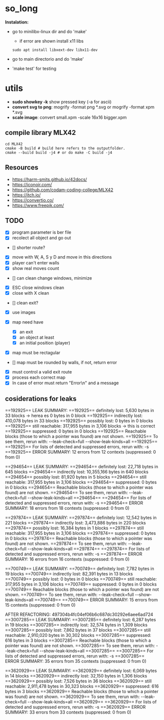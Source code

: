 # so_long

**Instalation:**

- go to minilibx-linux dir and do 'make'
	- if error are shown install x11 libs
	```shell
	sudo apt install libxext-dev libx11-dev
	```

- go to main directorio and do 'make'
- 'make test' for testing

# utils

- **sudo showkey -k** show pressed key (-a for ascii)
- **convert svg to png**: mogrify -format png *.svg or mogrify -format xpm *.svg
- **scale image**: convert small.xpm -scale 16x16 bigger.xpm

## compile library MLX42

```shell
cd MLX42
cmake -B build # build here refers to the outputfolder.
cmake --build build -j4 # or do make -C build -j4
```

## Resources

- https://harm-smits.github.io/42docs/
- https://iconoir.com/
- https://github.com/codam-coding-college/MLX42
- https://itch.io/
- https://convertio.co/
- https://www.freepik.com/


## TODO

- [x] program parameter is ber file
- [x] recolect all object and go out
- [] shorter route?
- [x] move with W, A, S y D and move in this directions
- [x] player can't enter walls 
- [x] show real moves count

- [] can clean change windows, minimize
- [x] ESC close windows clean
- [x] close with X clean
- [] clean exit?
- [x] use images

- [x] map need have
	- [x] an exit
	- [x] an object at least
	- [x] an initial position (player)
- [x] map must be rectagular
- [] map must be rounded by walls, if not, return error
- [x] must control a valid exit route
- [x] process each correct map
- [x] In case of error must return "Error\n" and a message

## cosiderations for leaks

==192925== LEAK SUMMARY:
==192925==    definitely lost: 5,630 bytes in 33 blocks    -> herea es 0 bytes in 0 block
==192925==    indirectly lost: 410,078 bytes in 33 blocks
==192925==      possibly lost: 0 bytes in 0 blocks
==192925==    still reachable: 317,955 bytes in 3,106 blocks -> this is correct
==192925==         suppressed: 0 bytes in 0 blocks
==192925== Reachable blocks (those to which a pointer was found) are not shown.
==192925== To see them, rerun with: --leak-check=full --show-leak-kinds=all
==192925== 
==192925== For lists of detected and suppressed errors, rerun with: -s
==192925== ERROR SUMMARY: 12 errors from 12 contexts (suppressed: 0 from 0)

==294654== LEAK SUMMARY:
==294654==    definitely lost: 22,718 bytes in 645 blocks
==294654==    indirectly lost: 10,355,166 bytes in 640 blocks
==294654==      possibly lost: 81,920 bytes in 5 blocks
==294654==    still reachable: 317,955 bytes in 3,106 blocks
==294654==         suppressed: 0 bytes in 0 blocks
==294654== Reachable blocks (those to which a pointer was found) are not shown.
==294654== To see them, rerun with: --leak-check=full --show-leak-kinds=all
==294654== 
==294654== For lists of detected and suppressed errors, rerun with: -s
==294654== ERROR SUMMARY: 18 errors from 18 contexts (suppressed: 0 from 0)

==297874== LEAK SUMMARY:
==297874==    definitely lost: 12,542 bytes in 221 blocks
==297874==    indirectly lost: 3,473,886 bytes in 220 blocks
==297874==      possibly lost: 16,384 bytes in 1 blocks
==297874==    still reachable: 317,955 bytes in 3,106 blocks
==297874==         suppressed: 0 bytes in 0 blocks
==297874== Reachable blocks (those to which a pointer was found) are not shown.
==297874== To see them, rerun with: --leak-check=full --show-leak-kinds=all
==297874== 
==297874== For lists of detected and suppressed errors, rerun with: -s
==297874== ERROR SUMMARY: 16 errors from 16 contexts (suppressed: 0 from 0)

==700749== LEAK SUMMARY:
==700749==    definitely lost: 7,782 bytes in 19 blocks
==700749==    indirectly lost: 82,391 bytes in 13 blocks
==700749==      possibly lost: 0 bytes in 0 blocks
==700749==    still reachable: 317,955 bytes in 3,106 blocks
==700749==         suppressed: 0 bytes in 0 blocks
==700749== Reachable blocks (those to which a pointer was found) are not shown.
==700749== To see them, rerun with: --leak-check=full --show-leak-kinds=all
==700749== 
==700749== ERROR SUMMARY: 15 errors from 15 contexts (suppressed: 0 from 0)

AFTER REFACTORING: 497304b4fc04ef06b6c687dc30292e6aee6ad724
==3007285== LEAK SUMMARY:
==3007285==    definitely lost: 6,287 bytes in 19 blocks
==3007285==    indirectly lost: 32,574 bytes in 1,309 blocks
==3007285==      possibly lost: 7,862 bytes in 37 blocks
==3007285==    still reachable: 2,910,020 bytes in 30,302 blocks
==3007285==         suppressed: 616 bytes in 3 blocks
==3007285== Reachable blocks (those to which a pointer was found) are not shown.
==3007285== To see them, rerun with: --leak-check=full --show-leak-kinds=all
==3007285== 
==3007285== For lists of detected and suppressed errors, rerun with: -s
==3007285== ERROR SUMMARY: 35 errors from 35 contexts (suppressed: 0 from 0)

==3620929== LEAK SUMMARY:
==3620929==    definitely lost: 6,069 bytes in 14 blocks
==3620929==    indirectly lost: 32,150 bytes in 1,306 blocks
==3620929==      possibly lost: 7,526 bytes in 36 blocks
==3620929==    still reachable: 2,911,478 bytes in 30,323 blocks
==3620929==         suppressed: 616 bytes in 3 blocks
==3620929== Reachable blocks (those to which a pointer was found) are not shown.
==3620929== To see them, rerun with: --leak-check=full --show-leak-kinds=all
==3620929== 
==3620929== For lists of detected and suppressed errors, rerun with: -s
==3620929== ERROR SUMMARY: 33 errors from 33 contexts (suppressed: 0 from 0)
